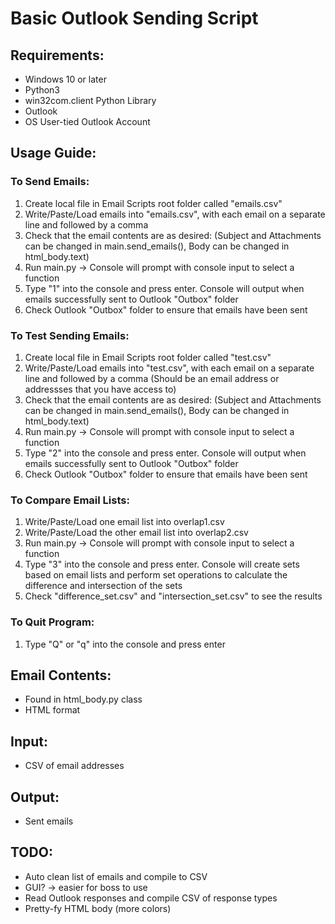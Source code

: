# Basic Outlook Sending Script
## Requirements:
- Windows 10 or later
- Python3
- win32com.client Python Library
- Outlook
- OS User-tied Outlook Account
## Usage Guide:
### To Send Emails:
1. Create local file in Email Scripts root folder called "emails.csv"
2. Write/Paste/Load emails into "emails.csv", with each email on a separate line and followed by a comma
3. Check that the email contents are as desired: (Subject and Attachments can be changed in main.send_emails(), Body can be changed in html_body.text)
4. Run main.py -> Console will prompt with console input to select a function
5. Type "1" into the console and press enter. Console will output when emails successfully sent to Outlook "Outbox" folder
6. Check Outlook "Outbox" folder to ensure that emails have been sent
### To Test Sending Emails:
1. Create local file in Email Scripts root folder called "test.csv"
2. Write/Paste/Load emails into "test.csv", with each email on a separate line and followed by a comma (Should be an email address or addressses that you have access to)
3. Check that the email contents are as desired: (Subject and Attachments can be changed in main.send_emails(), Body can be changed in html_body.text)
4. Run main.py -> Console will prompt with console input to select a function
5. Type "2" into the console and press enter. Console will output when emails successfully sent to Outlook "Outbox" folder
6. Check Outlook "Outbox" folder to ensure that emails have been sent
### To Compare Email Lists:
1. Write/Paste/Load one email list into overlap1.csv
2. Write/Paste/Load the other email list into overlap2.csv
3. Run main.py -> Console will prompt with console input to select a function
4. Type "3" into the console and press enter. Console will create sets based on email lists and perform set operations to calculate the difference and intersection of the sets
5. Check "difference_set.csv" and "intersection_set.csv" to see the results
### To Quit Program:
1. Type "Q" or "q" into the console and press enter
## Email Contents:
- Found in html_body.py class
- HTML format
## Input:
- CSV of email addresses
## Output:
- Sent emails
## TODO:
- Auto clean list of emails and compile to CSV
- GUI? -> easier for boss to use
- Read Outlook responses and compile CSV of response types
- Pretty-fy HTML body (more colors)

